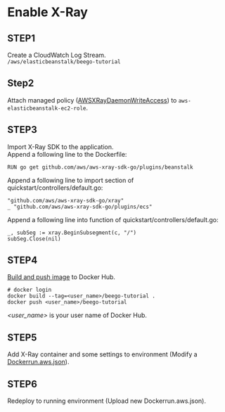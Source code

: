 # Enable X-Ray

## STEP1
Create a CloudWatch Log Stream.  
`/aws/elasticbeanstalk/beego-tutorial`


## Step2
Attach managed policy ([AWSXRayDaemonWriteAccess](https://docs.aws.amazon.com/xray/latest/devguide/xray-permissions.html#xray-permissions-managedpolicies)) to `aws-elasticbeanstalk-ec2-role`.

## STEP3
Import X-Ray SDK to the application.  
Append a following line to the Dockerfile:

```
RUN go get github.com/aws/aws-xray-sdk-go/plugins/beanstalk
```

Append a following line to import section of quickstart/controllers/default.go:

```
"github.com/aws/aws-xray-sdk-go/xray"
_ "github.com/aws/aws-xray-sdk-go/plugins/ecs"
```

Append a following line into function of quickstart/controllers/default.go:

```
_, subSeg := xray.BeginSubsegment(c, "/")
subSeg.Close(nil)
```


## STEP4

[Build and push image](https://qiita.com/moru3/items/32931813db81d891effb) to Docker Hub.

```
# docker login
docker build --tag=<user_name>/beego-tutorial .
docker push <user_name>/beego-tutorial
```

*<user_name>* is your user name of Docker Hub.

## STEP5
Add X-Ray container and some settings to environment (Modify a [Dockerrun.aws.json](https://docs.aws.amazon.com/ja_jp/xray/latest/devguide/xray-daemon-ecs.html)).


## STEP6
Redeploy to running environment (Upload new Dockerrun.aws.json).
